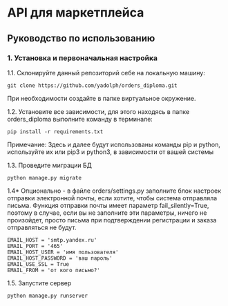 # API для маркетплейса
## Руководство по использованию
### 1. Установка и первоначальная настройка
1.1. Склонируйте данный репозиторий себе на локальную машину:
```
git clone https://github.com/yadolph/orders_diploma.git
```
При необходимости создайте в папке виртуальное окружение.

1.2. Установите все зависимости, для этого находясь в папке orders_diploma выполните команду в терминале:
```
pip install -r requirements.txt
```
Примечание: Здесь и далее будут использованы команды pip и python, используйте их или pip3 и python3, в зависимости от вашей системы

1.3. Проведите миграции БД
 ```
python manage.py migrate
```
1.4* Опционально - в файле orders/settings.py заполните блок настроек отправки электронной почты, если хотите, чтобы система отправляла письма. Функция отправки почты имеет параметр fail_silently=True, поэтому в случае, если вы не заполните эти параметры, ничего не произойдет, просто письма при подтверждении регистрации и заказа отправляться не будут.
 ```
EMAIL_HOST = 'smtp.yandex.ru'
EMAIL_PORT = '465'
EMAIL_HOST_USER = 'имя пользователя'
EMAIL_HOST_PASSWORD = 'ваш пароль'
EMAIL_USE_SSL = True
EMAIL_FROM = 'от кого письмо?'
```

1.5. Запустите сервер
```
python manage.py runserver
```
